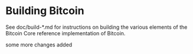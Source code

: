 Building Bitcoin
================

See doc/build-*.md for instructions on building the various
elements of the Bitcoin Core reference implementation of Bitcoin.


some more changes added
